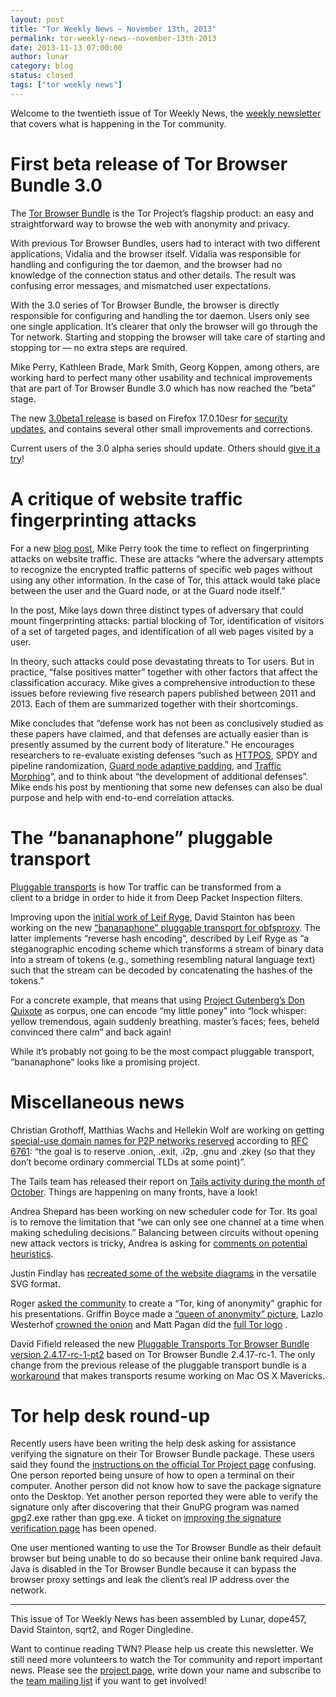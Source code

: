 ```yaml
---
layout: post
title: "Tor Weekly News — November 13th, 2013"
permalink: tor-weekly-news--november-13th-2013
date: 2013-11-13 07:00:00
author: lunar
category: blog
status: closed
tags: ["tor weekly news"]
---
```


Welcome to the twentieth issue of Tor Weekly News, the [weekly newsletter](https://lists.torproject.org/cgi-bin/mailman/listinfo/tor-news) that covers what is happening in the Tor community.

First beta release of Tor Browser Bundle 3.0
============================================

The [Tor Browser Bundle](https://www.torproject.org/projects/torbrowser.html) is the Tor Project’s flagship product: an easy and straightforward way to browse the web with anonymity and privacy.

With previous Tor Browser Bundles, users had to interact with two different applications, Vidalia and the browser itself. Vidalia was responsible for handling and configuring the tor daemon, and the browser had no knowledge of the connection status and other details. The result was confusing error messages, and mismatched user expectations.

With the 3.0 series of Tor Browser Bundle, the browser is directly responsible for configuring and handling the tor daemon. Users only see one single application. It’s clearer that only the browser will go through the Tor network. Starting and stopping the browser will take care of starting and stopping tor — no extra steps are required.

Mike Perry, Kathleen Brade, Mark Smith, Georg Koppen, among others, are working hard to perfect many other usability and technical improvements that are part of Tor Browser Bundle 3.0 which has now reached the “beta” stage.

The new [3.0beta1 release](https://blog.torproject.org/blog/tor-browser-bundle-30beta1-released) is based on Firefox 17.0.10esr for [security updates](https://www.mozilla.org/security/known-vulnerabilities/firefoxESR.html#firefox17.0.10), and contains several other small improvements and corrections.

Current users of the 3.0 alpha series should update. Others should [give it a try](https://archive.torproject.org/tor-package-archive/torbrowser/3.0b1/)!

A critique of website traffic fingerprinting attacks
====================================================

For a new [blog post](https://blog.torproject.org/blog/critique-website-traffic-fingerprinting-attacks), Mike Perry took the time to reflect on fingerprinting attacks on website traffic. These are attacks “where the adversary attempts to recognize the encrypted traffic patterns of specific web pages without using any other information. In the case of Tor, this attack would take place between the user and the Guard node, or at the Guard node itself.”

In the post, Mike lays down three distinct types of adversary that could mount fingerprinting attacks: partial blocking of Tor, identification of visitors of a set of targeted pages, and identification of all web pages visited by a user.

In theory, such attacks could pose devastating threats to Tor users. But in practice, “false positives matter” together with other factors that affect the classification accuracy. Mike gives a comprehensive introduction to these issues before reviewing five research papers published between 2011 and 2013. Each of them are summarized together with their shortcomings.

Mike concludes that “defense work has not been as conclusively studied as these papers have claimed, and that defenses are actually easier than is presently assumed by the current body of literature.” He encourages researchers to re-evaluate existing defenses “such as [HTTPOS](http://freehaven.net/anonbib/cache/LZCLCP_NDSS11.pdf), SPDY and pipeline randomization, [Guard node adaptive padding](https://bugs.torproject.org/7028), and [Traffic Morphing](http://freehaven.net/anonbib/cache/morphing09.pdf)“, and to think about “the development of additional defenses”. Mike ends his post by mentioning that some new defenses can also be dual purpose and help with end-to-end correlation attacks.

The “bananaphone” pluggable transport
=====================================

[Pluggable transports](https://www.torproject.org/docs/pluggable-transports.html) is how Tor traffic can be transformed from a  
 client to a bridge in order to hide it from Deep Packet Inspection filters.

Improving upon the [initial work of Leif Ryge](https://github.com/leif/bananaphone), David Stainton has been working on the new [“bananaphone” pluggable transport for obfsproxy](https://github.com/david415/obfsproxy/tree/david-bananaphone). The latter implements “reverse hash encoding“, described by Leif Ryge as “a steganographic encoding scheme which transforms a stream of binary data into a stream of tokens (e.g., something resembling natural language text) such that the stream can be decoded by concatenating the hashes of the tokens.”

For a concrete example, that means that using [Project Gutenberg’s Don Quixote](http://www.gutenberg.org/cache/epub/29468/pg29468.txt) as corpus, one can encode “my little poney” into “lock whisper: yellow tremendous, again suddenly breathing. master’s faces; fees, beheld convinced there calm” and back again!

While it’s probably not going to be the most compact pluggable transport, “bananaphone” looks like a promising project.

Miscellaneous news
==================

Christian Grothoff, Matthias Wachs and Hellekin Wolf are working on getting [special-use domain names for P2P networks reserved](https://lists.torproject.org/pipermail/tor-dev/2013-November/005747.html) according to [RFC 6761](https://tools.ietf.org/html/rfc6761): “the goal is to reserve .onion, .exit, .i2p, .gnu and .zkey (so that they don’t become ordinary commercial TLDs at some point)”.

The Tails team has released their report on [Tails activity during the month of October](https://lists.torproject.org/pipermail/tor-reports/2013-November/000383.html). Things are happening on many fronts, have a look!

Andrea Shepard has been working on new scheduler code for Tor. Its goal is to remove the limitation that “we can only see one channel at a time when making scheduling decisions.” Balancing between circuits without opening new attack vectors is tricky, Andrea is asking for [comments on potential heuristics](https://lists.torproject.org/pipermail/tor-dev/2013-November/005761.html).

Justin Findlay has [recreated some of the website diagrams](https://lists.torproject.org/pipermail/tor-dev/2013-November/005762.html) in the versatile SVG format.

Roger [asked the community](https://lists.torproject.org/pipermail/tor-talk/2013-November/031001.html) to create a “Tor, king of anonymity” graphic for his presentations. Griffin Boyce made a [“queen of anonymity” picture](http://i.imgur.com/PmuFz4n.jpg), Lazlo Westerhof [crowned the onion](http://i.imgur.com/vYZSu6Q.png) and Matt Pagan did the [full Tor logo](http://i.imgur.com/2yIMmcQ.png) .

David Fifield released the new [Pluggable Transports Tor Browser Bundle version 2.4.17-rc-1-pt2](https://blog.torproject.org/blog/pluggable-transports-bundles-2417-rc-1-pt2-firefox-17010esr) based on Tor Browser Bundle 2.4.17-rc-1. The only change from the previous release of the pluggable transport bundle is a [workaround](https://bugs.torproject.org/10030#comment:20) that makes transports resume working on Mac OS X Mavericks.

Tor help desk round-up
======================

Recently users have been writing the help desk asking for assistance verifying the signature on their Tor Browser Bundle package. These users said they found the [instructions on the official Tor Project page](https://torproject.org/docs/verifying-signatures.html) confusing. One person reported being unsure of how to open a terminal on their computer. Another person did not know how to save the package signature onto the Desktop. Yet another person reported they were able to verify the signature only after discovering that their GnuPG program was named gpg2.exe rather than gpg.exe. A ticket on [improving the signature verification page](https://bugs.torproject.org/10073) has been opened.

One user mentioned wanting to use the Tor Browser Bundle as their default browser but being unable to do so because their online bank required Java. Java is disabled in the Tor Browser Bundle because it can bypass the browser proxy settings and leak the client’s real IP address over the network.

* * * * *

This issue of Tor Weekly News has been assembled by Lunar, dope457, David Stainton, sqrt2, and Roger Dingledine.

Want to continue reading TWN? Please help us create this newsletter. We still need more volunteers to watch the Tor community and report important news. Please see the [project page](https://trac.torproject.org/projects/tor/wiki/TorWeeklyNews), write down your name and subscribe to the [team mailing list](https://lists.torproject.org/cgi-bin/mailman/listinfo/news-team) if you want to get involved!
